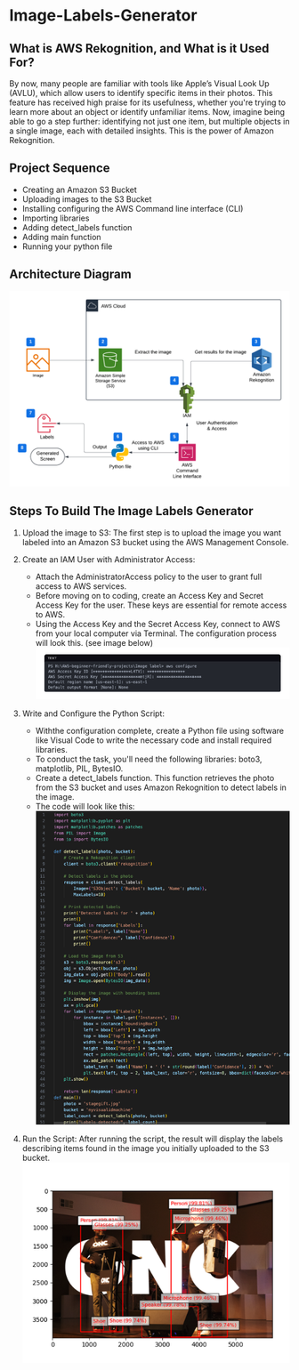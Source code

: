 # Image-Labels-Generator
## What is AWS Rekognition, and What is it Used For?
By now, many people are familiar with tools like Apple’s Visual Look Up (AVLU), which allow users to identify specific items in their photos. This feature has received high praise for its usefulness, whether you're trying to learn more about an object or identify unfamiliar items. Now, imagine being able to go a step further: identifying not just one item, but multiple objects in a single image, each with detailed insights. This is the power of Amazon Rekognition.
## Project Sequence
- Creating an Amazon S3 Bucket
- Uploading images to the S3 Bucket
- Installing configuring the AWS Command line interface (CLI)
- Importing libraries
- Adding detect_labels function
- Adding main function
- Running your python file
## Architecture Diagram
![AWS Cloud Architecture diagram of an image labels generator, powered by Amazon Rekognition](image_label_screen_shots/Image_Labels_Diagram.png)
## Steps To Build The Image Labels Generator
1. Upload the image to S3: The first step is to upload the image you want labeled into an Amazon S3 bucket using the AWS Management Console.
2. Create an IAM User with Administrator Access:
   - Attach the AdministratorAccess policy to the user to grant full access to AWS services.
   - Before moving on to coding, create an Access Key and Secret Access Key for the user. These keys are essential for remote access to AWS.
   - Using the Access Key and the Secret Access Key, connect to AWS from your local computer via Terminal. The configuration process will look this. (see image below)
  ![Image depicting the usage of an Access Key, for local configuration](image_label_screen_shots/configure_locally.png)

3. Write and Configure the Python Script:
   - Withthe configuration complete, create a Python file using software like Visual Code to write the necessary code and install required libraries.
   - To conduct the task, you'll need the following libraries: boto3, matplotlib, PIL, BytesIO.
   - Create a detect_labels function. This function retrieves the photo from the S3 bucket and uses Amazon Rekognition to detect labels in the image.
   - The code will look like this:
     ![Image of Python script for a label generator](image_label_screen_shots/final_code.png)
     
4. Run the Script: After running the script, the result will display the labels describing items found in the image you initially uploaded to the S3 bucket.
![an image with labels describing items within](image_label_screen_shots/labled_images.png)
